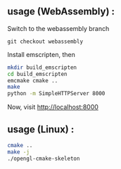 usage (WebAssembly) : 
---------------------
Switch to the webassembly branch
```
git checkout webassembly
```

Install emscripten, then
```bash
mkdir build_emscripten
cd build_emscripten
emcmake cmake ..
make
python -m SimpleHTTPServer 8000
```

Now, visit [http://localhost:8000](http://localhost:8000)

usage (Linux) : 
---------------
```bash
cmake ..
make -j
./opengl-cmake-skeleton
```

